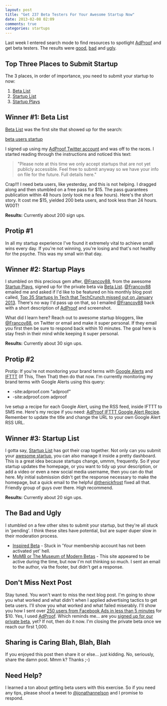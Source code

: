 ```yaml
---
layout: post
title: "Get 237 Beta Testers For Your Awesome Startup Now"
date: 2013-02-08 02:09
comments: true
categories: startups
---
```


Last week I entered search mode to find resources to spotlight [AdProof](http://adproof.com "AdProof: A/B Testing for Google Adwords, Bing Ads and Facebook Ads") and get beta testers. The results were [good](http://www.udemy.com/blog/beta-testers/), [bad](http://www.betabait.com) and [ugly](http://www.betausersnow.com).

<!--more-->

## Top Three Places to Submit Startup

The 3 places, in order of importance, you need to submit your startup to now:

1.  [Beta List](http://betali.st "Beta List")
2.  [Startup List](http://startupli.st "Startup List")
3.  [Startup Plays](http://www.startupplays.com/ "Startup Plays")

## Winner #1: Beta List

[Beta List](http://betali.st/startups/adproof "Beta List") was the first site that showed up for the search:

[beta users startup](https://www.google.com/search?q=beta+users+startup&oq=beta+users+startup&aqs=chrome.0.57j62l2.8237&sourceid=chrome&ie=UTF-8)

I signed up using my [AdProof Twitter account](https://twitter.com/adproof "AdProof on Twitter") and was off to the races. I started reading through the instructions and noticed this text:

> "Please note at this time we only accept startups that are not yet publicly accessible. Feel free to submit anyway so we have your info on file for the future. Full details here."

Crap!!! I need beta users, like yesterday, and this is not helping. I dragged along and then stumbled on a free pass for $15. The pass guarantees publication within 48 hours (only took me a few hours). Here's the short story. It cost me $15, yielded 200 beta users, and took less than 24 hours. W00T!

**Results:** Currently about 200 sign ups.

## Protip #1

In all my startup experience I've found it extremely vital to achieve small wins every day. If you're not winning, you're losing and that's not healthy for the psyche. This was my small win that day.

## Winner #2: Startup Plays

I stumbled on this precious gem after, [@Francov88](https://twitter.com/Francov88 "Francov88"), from the awesome [Startup Plays](http://www.startupplays.com/ "Startup Plays"), signed up for the private beta via [Beta List](http://betali.st/startups/adproof "Beta List"). [@Francov88](https://twitter.com/Francov88 "Francov88") emailed me and asked if I'd like to be featured on his monthly blog post called, [Top 35 Startups In Tech that TechCrunch missed out on January 2013](www.startupplays.com/blog/top-35-startups-in-tech-that-techcrunch-missed-out-on-january-2013/ "Top 35 Startups In Tech that TechCrunch missed out on January 2013"). There's no way I'd pass up on that, so I emailed [@Francov88](https://twitter.com/Francov88 "Francov88") back with a short description of [AdProof](http://adproof.com "AdProof: Create High Performing Ads for Google, Bing and Facebook") and screenshot.

What did I learn here? Reach out to awesome startup bloggers, like [@Francov88](https://twitter.com/Francov88 "Francov88"), on Twitter or email and make it super personal. If they email you first then be sure to respond back within 10 minutes. The goal here is stay fresh in their mind while keeping it super personal.

**Results:** Currently about 30 sign ups.

## Protip #2

Protip: If you're not monitoring your brand terms with [Google Alerts](http://www.google.com/alerts "Google Alerts") and [IFTTT](https://ifttt.com "If This, Then That") (If This, Then That) then do that now. I'm currently monitoring my brand terms with Google Alerts using this query:

* -site:adproof.com "adproof"
* -site:adproof.com adproof

Ive setup a recipe for each Google Alert, using the RSS feed, inside IFTTT to SMS me. Here's my recipe if you need: [AdProof IFTTT Google Alert Recipe](https://ifttt.com/myrecipes/personal/2774260/share "AdProof IFTTT"). Remember to update the title and change the URL to your own Google Alert RSS URL.

## Winner #3: Startup List

I gotta say, [Startup List](http://startupli.st/ "Startup List") has got their crap together. Not only can you submit your [awesome startup](http://startupli.st/adproof "AdProof on Startup List"), you can also manage it inside a pretty dashboard. This is a great idea because startups change, ummm, frequently. So if your startup updates the homepage, or you want to tidy up your description, or add a video or even a new social media username, then you can do that here. My initial submission didn't get the response necessary to make the homepage, but a quick email to the helpful [@thenickfrost](thenickfrost "Nick Frost from Startup List") fixed all that. Friendly group of guys over there.  High recommend.

**Results:** Currently about 20 sign ups.

## The Bad and Ugly

I stumbled on a few other sites to submit your startup, but they're all stuck in 'pending'. I think these sites have potential, but are super duper slow in their moderation process.

* [Inspired Beta](inspiredbeta.com "Inspired Beta") - Stuck in 'Your membership account has not been activated yet' hell.
* [MoMB or The Museum of Modern Betas](momb.socio-kybernetics.net "Museum of Modern Betas") - This site appeared to be active during the time, but now I'm not thinking so much. I sent an email to the author, via the footer, but didn't get a response.

## Don't Miss Next Post

Stay tuned. You won't want to miss the next blog post. I'm going to show you what worked and what didn't when I applied advertising tactics to get beta users. I'll show you what worked and what failed miserably. I'll show you how I sent over [250 users from Facebook Ads in less than 5 minutes](http://adproof.com "Facebook Ads tactic that yielded 250 users in less than 5 minutes") for $10. Yes, I used [AdProof](http://adproof.com "AdProof: A/B Testing for Google Adwords, Bing Ads and Facebook Ads"). Which reminds me… are you [signed up for our private beta](http://adproof.com "Sign up for AdProof private beta"), yet? If not, then do it now. I'm closing the private beta once we reach our first 1,000.

## Sharing is Caring Blah, Blah, Blah

If you enjoyed this post then share it or else… just kidding. No, seriously, share the damn post. Mmm k? Thanks ;-)

## Need Help?

I learned a ton about getting beta users with this exercise. So if you need any tips, please shoot a tweet to [@jonathannelson](http://twitter.com/jonathannelson "Message on @jonathannelson on Twitter") and I promise to respond.